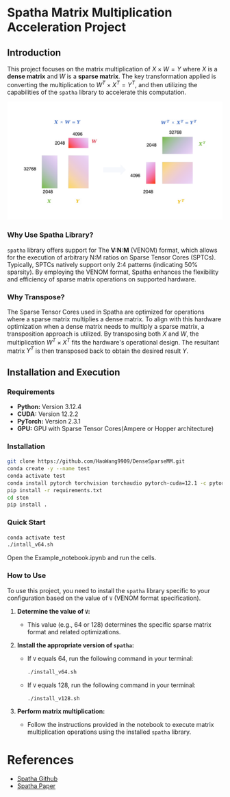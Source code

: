 # Spatha Matrix Multiplication Acceleration Project

## Introduction
This project focuses on the matrix multiplication of $X \times W = Y$ where $X$ is a **dense matrix** and  $W$ is a **sparse matrix**. The key transformation applied is converting the multiplication to $W^T \times X^T = Y^T$, and then utilizing the capabilities of the `spatha` library to accelerate this computation.

![pic1](For_the_example_notebook.png "example1")

### Why Use Spatha Library?
`spatha` library offers support for The **V:N:M** (VENOM) format, which allows for the execution of arbitrary N:M ratios on Sparse Tensor Cores (SPTCs). Typically, SPTCs natively support only 2:4 patterns (indicating 50% sparsity). By employing the VENOM format, Spatha enhances the flexibility and efficiency of sparse matrix operations on supported hardware.

### Why Transpose?
The Sparse Tensor Cores used in Spatha are optimized for operations where a sparse matrix multiplies a dense matrix. To align with this hardware optimization when a dense matrix needs to multiply a sparse matrix, a transposition approach is utilized. By transposing both $X$ and $W$, the multiplication $W^T \times X^T$ fits the hardware's operational design. The resultant matrix $Y^T$ is then transposed back to obtain the desired result $Y$.

## Installation and Execution

### Requirements
- **Python:** Version 3.12.4
- **CUDA:** Version 12.2.2
- **PyTorch:** Version 2.3.1
- **GPU:** GPU with Sparse Tensor Cores(Ampere or Hopper architecture)

### Installation
```bash
git clone https://github.com/HaoWang9909/DenseSparseMM.git
conda create -y --name test 
conda activate test  
conda install pytorch torchvision torchaudio pytorch-cuda=12.1 -c pytorch -c nvidia
pip install -r requirements.txt
cd sten
pip install .
```

### Quick Start

```bash
conda activate test
./intall_v64.sh
```
Open the Example_notebook.ipynb and run the cells.

### How to Use
To use this project, you need to install the `spatha` library specific to your configuration based on the value of `V` (VENOM format specification).

1. **Determine the value of `V`:** 
   - This value (e.g., 64 or 128) determines the specific sparse matrix format and related optimizations.

2. **Install the appropriate version of `spatha`:**
   - If `V` equals 64, run the following command in your terminal:
     ```bash
     ./install_v64.sh
     ```
   - If `V` equals 128, run the following command in your terminal:
     ```bash
     ./install_v128.sh
     ```
3. **Perform matrix multiplication:**
   - Follow the instructions provided in the notebook to execute matrix multiplication operations using the installed `spatha` library.

# References
- [Spatha Github](https://github.com/UDC-GAC/venom)
- [Spatha Paper](https://arxiv.org/abs/2310.02065)
